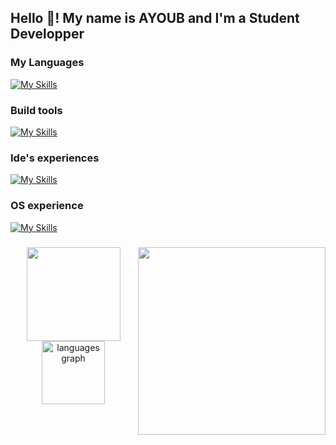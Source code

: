 <h2 align="left">Hello 👋! My name is AYOUB and I'm a Student Developper</h2>

### My Languages
[![My Skills](https://skillicons.dev/icons?i=html,css,js,php,mysql,sqlite,c,cs,lua,react,python,flask)](https://skillicons.dev)
### Build tools
[![My Skills](https://skillicons.dev/icons?i=gradle,maven,dotnet)](https://skillicons.dev)
### Ide's experiences
[![My Skills](https://skillicons.dev/icons?i=vscode,eclipse,robloxstudio,idea,rider,phpstorm)](https://skillicons.dev)
### OS experience
[![My Skills](https://skillicons.dev/icons?i=windows,linux,fedora)](https://skillicons.dev)

###

<img align="right" height="300" src="https://cdn.dribbble.com/users/1019864/screenshots/3079099/media/9e5055da2ee6c899aab9403ceb7d0dc3.gif"  />

###

<div align="center">
  <img src="https://github-readme-stats.vercel.app/api?username=Y0UBdev&show_icons=true&theme=chartreuse-dark" height="150"> <br>
  <img src="https://github-readme-stats.vercel.app/api/top-langs/?username=Y0UBdev&theme=chartreuse-dark" height="101" alt="languages graph"  />
</div>

###
